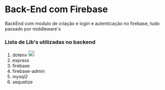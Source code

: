 <h1> Back-End com Firebase </h1>

<p>
    BackEnd com modulo de criação e login e autenticação no firebase, tudo passado por middleware's
 </p>

<h3> Lista de Lib's utilizadas no backend </h3>
 <ol>
  <li>dotenv <img height="20" width="20" src="https://www.google.com/url?sa=i&url=https%3A%2F%2Fgithub.com%2Fmotdotla%2Fdotenv&psig=AOvVaw06eXDySlDAo8npmwLwfNc3&ust=1629301028215000&source=images&cd=vfe&ved=2ahUKEwj98bW5sbjyAhUWr5UCHVYgBN0QjRx6BAgAEAo"> </li>
  <li>express</li>
  <li>firebase</li>
  <li>firebase-admin</li>
  <li>mysql2</li>
  <li>sequelize</li>
 </ol>
